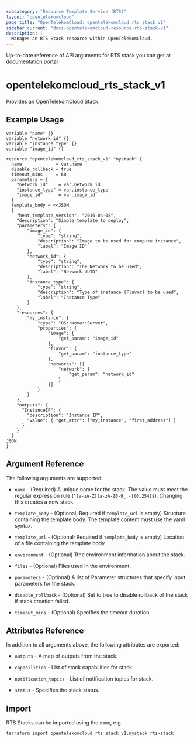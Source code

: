 ```yaml
---
subcategory: "Resource Template Service (RTS)"
layout: "opentelekomcloud"
page_title: "OpenTelekomCloud: opentelekomcloud_rts_stack_v1"
sidebar_current: "docs-opentelekomcloud-resource-rts-stack-v1"
description: |-
  Manages an RTS Stack resource within OpenTelekomCloud.
---
```


Up-to-date reference of API arguments for RTS stack you can get at
[documentation portal](https://docs.otc.t-systems.com/resource-template-service/api-ref/apis/stack_management)

# opentelekomcloud_rts_stack_v1

Provides an OpenTelekomCloud Stack.

## Example Usage

```hcl
variable "name" {}
variable "network_id" {}
variable "instance_type" {}
variable "image_id" {}

resource "opentelekomcloud_rts_stack_v1" "mystack" {
  name             = var.name
  disable_rollback = true
  timeout_mins     = 60
  parameters = {
    "network_id"    = var.network_id
    "instance_type" = var.instance_type
    "image_id"      = var.image_id
  }
  template_body = <<JSON
  {
    "heat_template_version": "2016-04-08",
    "description": "Simple template to deploy",
    "parameters": {
        "image_id": {
            "type": "string",
            "description": "Image to be used for compute instance",
            "label": "Image ID"
        },
        "network_id": {
            "type": "string",
            "description": "The Network to be used",
            "label": "Network UUID"
        },
        "instance_type": {
            "type": "string",
            "description": "Type of instance (Flavor) to be used",
            "label": "Instance Type"
        }
    },
    "resources": {
        "my_instance": {
            "type": "OS::Nova::Server",
            "properties": {
                "image": {
                    "get_param": "image_id"
                },
                "flavor": {
                    "get_param": "instance_type"
                },
                "networks": [{
                    "network": {
                        "get_param": "network_id"
                    }
                }]
            }
        }
    },
    "outputs": {
      "InstanceIP": {
        "description": "Instance IP",
        "value": { "get_attr": ["my_instance", "first_address"] }
      }
    }
  }
JSON
}
```

## Argument Reference

The following arguments are supported:

* `name` - (Required) A unique name for the stack. The value must meet the regular expression rule (`^[a-zA-Z][a-zA-Z0-9_.-]{0,254}$`). Changing this creates a new stack.

* `template_body` - (Optional; Required if `template_url` is empty) Structure containing the template body. The template content must use the yaml syntax.

* `template_url` - (Optional; Required if `template_body` is empty) Location of a file containing the template body.

* `environment` - (Optional) Tthe environment information about the stack.

* `files` - (Optional) Files used in the environment.

* `parameters` - (Optional) A list of Parameter structures that specify input parameters for the stack.

* `disable_rollback` - (Optional) Set to true to disable rollback of the stack if stack creation failed.

* `timeout_mins` - (Optional) Specifies the timeout duration.

## Attributes Reference

In addition to all arguments above, the following attributes are exported:

* `outputs` - A map of outputs from the stack.

* `capabilities` - List of stack capabilities for stack.

* `notification_topics` - List of notification topics for stack.

* `status` - Specifies the stack status.


## Import

RTS Stacks can be imported using the `name`, e.g.

```sh
terraform import opentelekomcloud_rts_stack_v1.mystack rts-stack
```

